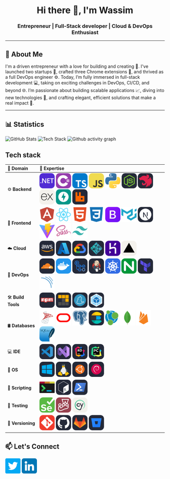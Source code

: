 <h1 align="center">Hi there 👋, I'm Wassim</h1>
<h3 align="center">Entrepreneur | Full-Stack developer |  Cloud & DevOps Enthusiast</h3>

---

## 🚀 About Me

I'm a driven entrepreneur with a love for building and creating 🌟. I've launched two startups 🚀, crafted three Chrome extensions 🧩, and thrived as a full DevOps engineer ⚙️. Today, I’m fully immersed in full-stack development 💻, taking on exciting challenges in DevOps, CI/CD, and beyond 🌐. I’m passionate about building scalable applications 📈, diving into new technologies 🧪, and crafting elegant, efficient solutions that make a real impact 🎯.

---

## 📊 Statistics

<p align="left">
  <img src="https://github-stats-wassim.vercel.app/api?username=wassim-azi&theme=radical&count_private=true&include_all_commits=true&hide=contribs&show_icons=true&number_format=long&title_color=ffffff&card_width=200px&ring_color=ffcc00&bg_color=45,0f2027,203a42&cache_seconds=180&custom_title=Github%20contribution%20📈" alt="GitHub Stats" />
  <img src="https://github-stats-wassim.vercel.app/api/top-langs/?username=wassim-azi&layout=compact&theme=radical&count_private=true&cache_seconds=180&include_all_commits=true&langs_count=8&size_weight=0.25&hide=jupyter%20notebook,CoffeeScript,Stylus,Hack,XSLT,SCSS,Shell,Makefile,Go,SASS&icon_color=ffcc00&text_color=e0f7fa&title_color=ffffff&bg_color=45,0f2027,203a42&custom_title=🚀%20Primary%20Tech%20Stack%20🧑‍💻" alt="Tech Stack" height="170" />
  <img src="https://github-activity-wassim.vercel.app/graph?username=wassim-azi&theme=github-compact&area=true&title_color=55F675&line=28a745&point=ff7f0e&area_color=9ec1cf&hide_border=false&hide_title=false&custom_title=ɢɪᴛʜᴜʙ%20ᴀᴄᴛɪᴠɪᴛʏ%20ɢʀᴀᴘʜ&radius=12&height=417&days=30&grid=true" alt="Github activity graph" height="247" />
</p>

## Tech stack

| 💼 Domain | 🧠 Expertise |
|:---|:---|
| ⚙️ **Backend** | <img src="backend/DotNet.svg" alt=".NET" height="48"/> <img src="backend/CSharp.svg" alt="C#" height="48"/> <img src="backend/TypeScript.svg" alt="TypeScript" height="48"/> <img src="backend/JavaScript.svg" alt="JavaScript" height="48"/> <img src="backend/Python.svg" alt="Python" height="48"/> <img src="backend/NodeJS.svg" alt="NodeJS" height="48"/> <img src="backend/NestJS.svg" alt="NestJS" height="48"/> <img src="backend/ExpressJS.svg" alt="ExpressJS" height="48"/> <img src="backend/FastAPI.svg" alt="FastAPI" height="48"/> <img src="backend/RabbitMQ.svg" alt="RabbitMQ" height="48"/> |
| 🎨 **Frontend** | <img src="frontend/Angular.svg" alt="Angular" height="48"/> <img src="frontend/React.svg" alt="React" height="48"/> <img src="frontend/HTML.svg" alt="HTML" height="48"/> <img src="frontend/CSS.svg" alt="CSS" height="48"/> <img src="frontend/Bootstrap.svg" alt="Bootstrap" height="48"/> <img src="frontend/MaterialUI.svg" alt="MaterialUI" height="48"/> <img src="frontend/NextJS.svg" alt="NextJS" height="48"/> <img src="frontend/Vite.svg" alt="Vite" height="48"/> <img src="frontend/Sass.svg" alt="Sass" height="48"/> <img src="frontend/TailwindCSS.svg" alt="TailwindCSS" height="48"/> |
| ☁️ **Cloud** | <img src="cloud/AWS.svg" alt="AWS" height="48"/> <img src="cloud/Azure.svg" alt="Azure" height="48"/> <img src="cloud/GCP.svg" alt="GCP" height="48"/> <img src="cloud/Netlify.svg" alt="Netlify" height="48"/> <img src="cloud/Heroku.svg" alt="Heroku" height="48"/> <img src="cloud/Vercel.svg" alt="Vercel" height="48"/> |
| 🚀 **DevOps** | <img src="devops/Cloudflare.svg" alt="Cloudflare" height="48"/> <img src="devops/Docker.svg" alt="Docker" height="48"/> <img src="devops/GithubActions.svg" alt="GithubActions" height="48"/> <img src="devops/Jenkins.svg" alt="Jenkins" height="48"/> <img src="devops/Kubernetes.svg" alt="Kubernetes" height="48"/> <img src="devops/Nginx.svg" alt="Nginx" height="48"/> <img src="devops/Terraform.svg" alt="Terraform" height="48"/> <img src="devops/SonarQube.svg" alt="SonarQube" height="48"/> |
| 🛠 **Build Tools** | <img src="buildTools/Npm.svg" alt="Npm" height="48"/> <img src="buildTools/Pnpm.svg" alt="Pnpm" height="48"/> <img src="buildTools/Yarn.svg" alt="Yarn" height="48"/> <img src="buildTools/Webpack.svg" alt="Webpack" height="48"/> |
| 🛢️ **Databases** | <img src="databases/SQL-Server.svg" alt="SQL Server" height="48"/> <img src="databases/Oracle.svg" alt="Oracle" height="48"/> <img src="databases/PostgreSQL.svg" alt="PostgreSQL" height="48"/> <img src="databases/Elasticsearch.svg" alt="Elasticsearch" height="48"/> <img src="databases/Neo4j.svg" alt="Neo4j" height="48"/> <img src="databases/MongoDB.svg" alt="MongoDB" height="48"/> <img src="databases/Firebase.svg" alt="Firebase" height="48"/> <img src="databases/SQLite.svg" alt="SQLite" height="48"/> |
| 💻 **IDE** | <img src="ide/VSCode.svg" alt="VSCode" height="48"/> <img src="ide/VisualStudio.svg" alt="Visual Studio" height="48"/> <img src="ide/Rider.svg" alt="Rider" height="48"/> <img src="ide/PyCharm.svg" alt="PyCharm" height="48"/> |
| 🐧 **OS** | <img src="os/Windows.svg" alt="Windows" height="48"/> <img src="os/Linux.svg" alt="Linux" height="48"/> <img src="os/Ubuntu.svg" alt="Ubuntu" height="48"/> <img src="os/Debian.svg" alt="Debian" height="48"/> |
| 📝 **Scripting** | <img src="scripting/WindowsTerminal.svg" alt="Windows Terminal" height="48"/> <img src="scripting/Bash.svg" alt="Bash" height="48"/> <img src="scripting/Powershell.svg" alt="Powershell" height="48"/> |
| 🧪 **Testing** | <img src="testing/Selenium.svg" alt="Selenium" height="48"/> <img src="testing/Jest.svg" alt="Jest" height="48"/> <img src="testing/Cypress.svg" alt="Cypress" height="48"/> |
| 🔄 **Versioning** | <img src="versioning/Git.svg" alt="Git" height="48"/> <img src="versioning/Github.svg" alt="Github" height="48"/> <img src="versioning/GitLab.svg" alt="GitLab" height="48"/> <img src="versioning/BitBucket.svg" alt="BitBucket" height="48"/> |

## 📫 Let's Connect

<a href="https://twitter.com/wassim_azi"><img src="social/twitter.png" height="48"/></a>
<a href="https://linkedin.com/in/wassim-azi"><img src="social/linkedin.png" height="48"/></a>
